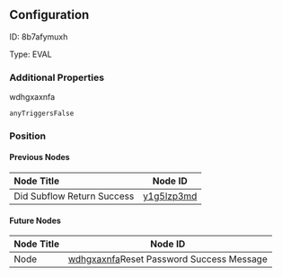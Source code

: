 # 
## Configuration
ID:  8b7afymuxh

Type: EVAL 







### Additional Properties
wdhgxaxnfa
```string 
anyTriggersFalse
```





### Position

#### Previous Nodes
| Node Title | Node ID |
| :------------- | ------------ |
| Did Subflow Return Success | [y1g5lzp3md](./y1g5lzp3md.md) | 
 
 #### Future Nodes
| Node Title | Node ID |
| :------------- | ------------ |
| Node |[wdhgxaxnfa](./wdhgxaxnfa.md)Reset Password Success Message |[se0w7zdrd7](./se0w7zdrd7.md) | 